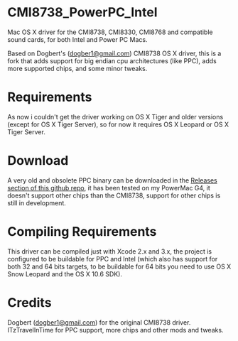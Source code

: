 # CMI8738_PowerPC_Intel
Mac OS X driver for the CMI8738, CMI8330, CMI8768 and compatible sound cards, for both Intel and Power PC Macs.

Based on Dogbert's (dogber1@gmail.com) CMI8738 OS X driver, this is a fork that adds support for big endian cpu architectures (like PPC), adds more supported chips, and some minor tweaks.

# Requirements

As now i couldn't get the driver working on OS X Tiger and older versions (except for OS X Tiger Server), so for now it requires OS X Leopard or OS X Tiger Server.

# Download

A very old and obsolete PPC binary can be downloaded in the [Releases section of this github repo](https://github.com/ITzTravelInTime/CMI8738_PowerPC_Intel/releases), it has been tested on my PowerMac G4, it doesn't support other chips than the CMI8738, support for other chips is still in development.

# Compiling Requirements

This driver can be compiled just with Xcode 2.x and 3.x, the project is configured to be buildable for PPC and Intel (which also has support for both 32 and 64 bits targets, to be buildable for 64 bits you need to use OS X Snow Leopard and the OS X 10.6 SDK).

# Credits

Dogbert (dogber1@gmail.com) for the original CMI8738 driver.
ITzTravelInTime for PPC support, more chips and other mods and tweaks.
